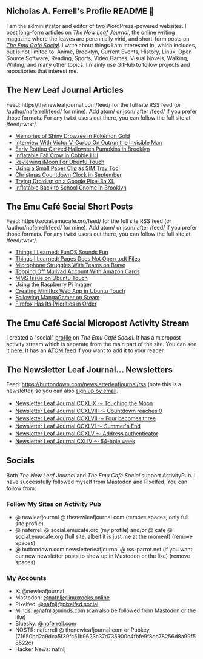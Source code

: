 ## Nicholas A. Ferrell's Profile README 👋

I am the administrator and editor of two WordPress-powered websites. I post long-form articles on [*The New Leaf Journal*](https://thenewleafjournal.com/), the online writing magazine where the leaves are perennially virid, and short-form posts on [*The Emu Café Social*](https://social.emucafe.org/). I write about things I am interested in, which includes, but is not limited to: Anime, Brooklyn, Current Events, History, Linux, Open Source Software, Reading, Sports, Video Games, Visual Novels, Walking, Writing, and many other topics. I mainly use GitHub to follow projects and repositories that interest me.

## The New Leaf Journal Articles

Feed: https//thenewleafjournal.com/feed/ for the full site RSS feed (or /author/naferrell/feed/ for mine). Add atom/ or json/ after /feed/ if you prefer those formats. For any twtxt users out there, you can follow the full site at /feed/twtxt/.

<!-- BLOG-POST-LIST:START -->
- [Memories of Shiny Drowzee in Pokémon Gold](https://thenewleafjournal.com/memories-of-shiny-drowzee-in-pokemon-gold/)
- [Interview With Victor V. Gurbo On Outrun the Invisible Man](https://thenewleafjournal.com/interview-with-victor-v-gurbo-on-outrun-the-invisible-man/)
- [Early Rotting Carved Halloween Pumpkins in Brooklyn](https://thenewleafjournal.com/early-rotting-carved-halloween-pumpkins-in-brooklyn/)
- [Inflatable Fall Crow in Cobble Hill](https://thenewleafjournal.com/inflatable-fall-crow-in-cobble-hill/)
- [Reviewing iMoon For Ubuntu Touch](https://thenewleafjournal.com/reviewing-imoon-for-ubuntu-touch/)
- [Using a Small Paper Clip as SIM Tray Tool](https://thenewleafjournal.com/using-a-small-paper-clip-as-sim-tray-tool/)
- [Christmas Countdown Clock in September](https://thenewleafjournal.com/christmas-countdown-clock-in-september/)
- [Trying Droidian on a Google Pixel 3a XL](https://thenewleafjournal.com/trying-droidian-on-a-google-pixel-3a-xl/)
- [Inflatable Back to School Gnome in Brooklyn](https://thenewleafjournal.com/inflatable-back-to-school-gnome-in-brooklyn/)
<!-- BLOG-POST-LIST:END -->

## The Emu Café Social Short Posts

Feed: https//social.emucafe.org/feed/ for the full site RSS feed (or /author/naferrell/feed/ for mine). Add atom/ or json/ after /feed/ if you prefer those formats. For any twtxt users out there, you can follow the full site at /feed/twtxt/.

<!-- ECS-POST-LIST:START -->
- [Things I Learned: FunOS Sounds Fun](https://social.emucafe.org/naferrell/things-i-learned-funos-sounds-fun/)
- [Things I Learned: Pages Does Not Open .odt Files](https://social.emucafe.org/naferrell/pages-does-not-open-odt-files-10-13-25/)
- [Microphone Struggles With Teams on Brave](https://social.emucafe.org/naferrell/microphone-struggles-with-teams-on-brave-10-09-25/)
- [Topping Off Mullvad Account With Amazon Cards](https://social.emucafe.org/naferrell/topping-off-mullvad-account-with-amazon-cards-10-08-25/)
- [MMS Issue on Ubuntu Touch](https://social.emucafe.org/naferrell/mms-issue-on-ubuntu-touch-10-06-25/)
- [Using the Raspberry Pi Imager](https://social.emucafe.org/naferrell/using-the-raspberry-pi-imager-10-05-25/)
- [Creating Miniflux Web App in Ubuntu Touch](https://social.emucafe.org/naferrell/webber-miniflux-webapp-ubuntut-10-02-25/)
- [Following MangaGamer on Steam](https://social.emucafe.org/naferrell/following-mangagamer-on-steam-09-27-25/)
- [Firefox Has Its Priorities in Order](https://social.emucafe.org/naferrell/firefox-has-its-priorities-in-order/)
<!-- ECS-POST-LIST:END -->

## The Emu Café Social Micropost Activity Stream

I created a "social" [profile](https://social.emucafe.org/patrons/naferrell/profile/) on *The Emu Café Social*. It has a micropost activity stream which is separate from the main part of the site. You can see it [here](https://social.emucafe.org/patrons/naferrell/). It has an [ATOM feed](https://social.emucafe.org/patrons/naferrell/activity/feed/atom/) if you want to add it to your reader.

## The Newsletter Leaf Journal... Newsletters

Feed: https://buttondown.com/newsletterleafjournal/rss (note this is a newsletter, so you can also [sign up by email](https://buttondown.com/newsletterleafjournal#subscribe-form).

<!-- NLLJ-POST-LIST:START -->
- [Newsletter Leaf Journal CCXLIX 〜 Touching the Moon](https://buttondown.com/newsletterleafjournal/archive/249/)
- [Newsletter Leaf Journal CCXLVIII 〜 Countdown reaches 0](https://buttondown.com/newsletterleafjournal/archive/248/)
- [Newsletter Leaf Journal CCXLVII 〜 Four becomes three](https://buttondown.com/newsletterleafjournal/archive/newsletter-leaf-journal-ccxlvii-four-becomes-three/)
- [Newsletter Leaf Journal CCXLVI 〜 Summer&#39;s End](https://buttondown.com/newsletterleafjournal/archive/246/)
- [Newsletter Leaf Journal CCXLV 〜 Address authenticator](https://buttondown.com/newsletterleafjournal/archive/245/)
- [Newsletter Leaf Journal CXLIV 〜 54-hole week](https://buttondown.com/newsletterleafjournal/archive/244/)
<!-- NLLJ-POST-LIST:END -->

## Socials

Both *The New Leaf Journal* and *The Emu Café Social* support ActivityPub. I have successfully followed myself from Mastodon and Pixelfed. You can follow from:

### Follow My Sites on Activity Pub

* @ newleafjournal @ thenewleafjournal.com (remove spaces, only full site profile)
* @ naferrell @ social.emucafe.org (my profile) and/or @ cafe @ social.emucafe.org (full site, albeit it is just me at the moment) (remove spaces)
* @ buttondown.com.newsletterleafjournal @ rss-parrot.net (if you want our new newsletter posts to show up in Mastodon or the like) (remove spaces)

### My Accounts

* X: @newleafjournal
* Mastodon: [@nafnlj@linuxrocks.online](https://linuxrocks.online/@nafnlj)
* Pixelfed: [@nafnlj@pixelfed.social](https://pixelfed.social/nafnlj)
* Minds: [@nafnlj@minds.com](https://www.minds.com/nafnlj/) (can also be followed from Mastodon or the like)
* Bluesky: [@naferrell.com](https://bsky.app/profile/naferrell.com)
* NOSTR: naferrell @ thenewleafjournal.com or Pubkey (71650bd2a9dca5f39fc51b9623c37d735900c4fbfe9f8cb78256d8a99f58522c)
* Hacker News: nafnlj 



<!--
**nafnlj/nafnlj** is a ✨ _special_ ✨ repository because its `README.md` (this file) appears on your GitHub profile.

Here are some ideas to get you started:

- 🔭 I’m currently working on ...
- 🌱 I’m currently learning ...
- 👯 I’m looking to collaborate on ...
- 🤔 I’m looking for help with ...
- 💬 Ask me about ...
- 📫 How to reach me: ...
- 😄 Pronouns: ...
- ⚡ Fun fact: ...
-->
